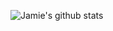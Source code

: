 ![Jamie's github stats](https://github-readme-stats.vercel.app/api?username=itzjamie96&hide=contribs,prs&count_private=true&show_icons=true&theme=buefy)
  
